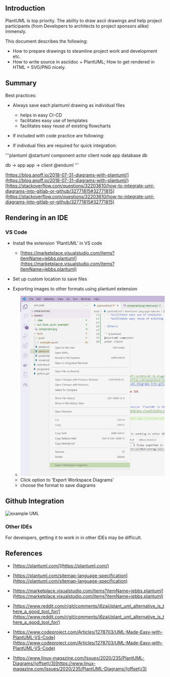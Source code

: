 ## Introduction
PlantUML is top priority. The ability to draw ascii drawings and help project participants (from Developers to architects to project sponsors alike) immensly. 

This document describes the following:
- How to prepare drawings to steamline project work and development etc.
- How to write source in asciidoc + PlantUML; How to get rendered in HTML + SVG/PNG nicely.

## Summary

Best practices:
- Always save each plantuml drawing as individual files
  - helps in easy CI-CD
  - facilitates easy use of templates
  - facilitates easy reuse of existing flowcharts

- If included with code practice are following:

- If indivdual files are required for quick integration:


'''plantuml
@startuml component
actor client
node app
database db

db -> app
app -> client
@enduml
'''

[https://blog.anoff.io/2018-07-31-diagrams-with-plantuml/](https://blog.anoff.io/2018-07-31-diagrams-with-plantuml/)
[https://stackoverflow.com/questions/32203610/how-to-integrate-uml-diagrams-into-gitlab-or-github/32771815#32771815](https://stackoverflow.com/questions/32203610/how-to-integrate-uml-diagrams-into-gitlab-or-github/32771815#32771815)

## Rendering in an IDE

### VS Code

- Install the extension 'PlantUML' in VS code
  - [https://marketplace.visualstudio.com/items?itemName=jebbs.plantuml](https://marketplace.visualstudio.com/items?itemName=jebbs.plantuml)
- Set up custom location to save files

- Exporting images to other formats using plantuml extension
  - ![Right click on individual plantuml file](/tools/puml/export_diagram.png)
  - Click option to 'Export Workspace Diagrams' 
  - choose the format to save diagrams

## Github Integration


![example UML](http://www.plantuml.com/plantuml/proxy?cache=no&src=https://github.com/vamseeachanta/energy/blob/master/tools/puml/wbs.puml)


### Other IDEs

For developers, getting it to work in in other IDEs may be difficult.


## References

- [https://plantuml.com/](https://plantuml.com/)

- [https://plantuml.com/sitemap-language-specification](https://plantuml.com/sitemap-language-specification)

- [https://marketplace.visualstudio.com/items?itemName=jebbs.plantuml](https://marketplace.visualstudio.com/items?itemName=jebbs.plantuml)

- [https://www.reddit.com/r/git/comments/j6zaji/plant_uml_alternative_is_there_a_good_tool_for/](https://www.reddit.com/r/git/comments/j6zaji/plant_uml_alternative_is_there_a_good_tool_for/)

- [https://www.codeproject.com/Articles/1278703/UML-Made-Easy-with-PlantUML-VS-Code](https://www.codeproject.com/Articles/1278703/UML-Made-Easy-with-PlantUML-VS-Code)

- [https://www.linux-magazine.com/Issues/2020/235/PlantUML-Diagrams/(offset)/3](https://www.linux-magazine.com/Issues/2020/235/PlantUML-Diagrams/(offset)/3)
